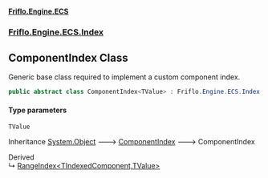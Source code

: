 #### [Friflo.Engine.ECS](index.md 'index')
### [Friflo.Engine.ECS.Index](Friflo.Engine.ECS.Index.md 'Friflo.Engine.ECS.Index')

## ComponentIndex<TValue> Class

Generic base class required to implement a custom component index.

```csharp
public abstract class ComponentIndex<TValue> : Friflo.Engine.ECS.Index.ComponentIndex
```
#### Type parameters

<a name='Friflo.Engine.ECS.Index.ComponentIndex_TValue_.TValue'></a>

`TValue`

Inheritance [System.Object](https://docs.microsoft.com/en-us/dotnet/api/System.Object 'System.Object') &#129106; [ComponentIndex](ComponentIndex.md 'Friflo.Engine.ECS.Index.ComponentIndex') &#129106; ComponentIndex<TValue>

Derived  
&#8627; [RangeIndex&lt;TIndexedComponent,TValue&gt;](RangeIndex_TIndexedComponent,TValue_.md 'Friflo.Engine.ECS.Index.RangeIndex<TIndexedComponent,TValue>')